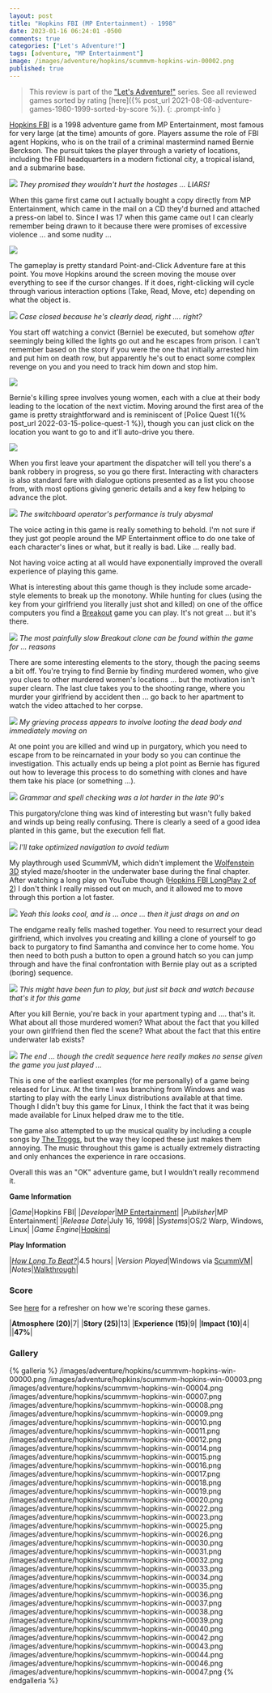 ```yaml
---
layout: post
title: "Hopkins FBI (MP Entertainment) - 1998"
date: 2023-01-16 06:24:01 -0500
comments: true
categories: ["Let's Adventure!"]
tags: [adventure, "MP Entertainment"]
image: /images/adventure/hopkins/scummvm-hopkins-win-00002.png
published: true
---
```

> This review is part of the ["Let's Adventure!"](https://www.alexbevi.com/categories/let-s-adventure/) series. See all reviewed games sorted by rating [here]({% post_url 2021-08-08-adventure-games-1980-1999-sorted-by-score %}).
{: .prompt-info }

[Hopkins FBI](https://en.wikipedia.org/wiki/Hopkins_FBI) is a 1998 adventure game from MP Entertainment, most famous for very large (at the time) amounts of gore. Players assume the role of FBI agent Hopkins, who is on the trail of a criminal mastermind named Bernie Berckson. The pursuit takes the player through a variety of locations, including the FBI headquarters in a modern fictional city, a tropical island, and a submarine base.

![](/images/adventure/hopkins/scummvm-hopkins-win-00005.png)
_They promised they wouldn't hurt the hostages ... LIARS!_

When this game first came out I actually bought a copy directly from MP Entertainment, which came in the mail on a CD they'd burned and attached a press-on label to. Since I was 17 when this game came out I can clearly remember being drawn to it because there were promises of excessive violence ... and some nudity ...

![](/images/adventure/hopkins/scummvm-hopkins-win-00021.png)

The gameplay is pretty standard Point-and-Click Adventure fare at this point. You move Hopkins around the screen moving the mouse over everything to see if the cursor changes. If it does, right-clicking will cycle through various interaction options (Take, Read, Move, etc) depending on what the object is.

![](/images/adventure/hopkins/scummvm-hopkins-win-00001.png)
_Case closed because he's clearly dead, right .... right?_

You start off watching a convict (Bernie) be executed, but somehow _after_ seemingly being killed the lights go out and he escapes from prison. I can't remember based on the story if you were the one that initially arrested him and put him on death row, but apparently he's out to enact some complex revenge on you and you need to track him down and stop him.

![](/images/adventure/hopkins/scummvm-hopkins-win-00024.png)

Bernie's killing spree involves young women, each with a clue at their body leading to the location of the next victim. Moving around the first area of the game is pretty straightforward and is reminiscent of [Police Quest 1({% post_url 2022-03-15-police-quest-1 %}), though you can just click on the location you want to go to and it'll auto-drive you there.

![](/images/adventure/hopkins/scummvm-hopkins-win-00006.png)

When you first leave your apartment the dispatcher will tell you there's a bank robbery in progress, so you go there first. Interacting with characters is also standard fare with dialogue options presented as a list you choose from, with most options giving generic details and a key few helping to advance the plot.

![](/images/adventure/hopkins/scummvm-hopkins-win-00013.png)
_The switchboard operator's performance is truly abysmal_

The voice acting in this game is really something to behold. I'm not sure if they just got people around the MP Entertainment office to do one take of each character's lines or what, but it really is bad. Like ... really bad.

Not having voice acting at all would have exponentially improved the overall experience of playing this game.

What is interesting about this game though is they include some arcade-style elements to break up the monotony. While hunting for clues (using the key from your girlfriend you literally just shot and killed) on one of the office computers you find a  [Breakout](https://en.wikipedia.org/wiki/Breakout_(video_game))  game you can play. It's not great ... but it's there.

![](/images/adventure/hopkins/scummvm-hopkins-win-00029.png)
_The most painfully slow Breakout clone can be found within the game for ... reasons_

There are some interesting elements to the story, though the pacing seems a bit off. You're trying to find Bernie by finding murdered women, who give you clues to other murdered women's locations ... but the motivation isn't super clearn. The last clue takes you to the shooting range, where you murder your girlfriend by accident then ... go back to her apartment to watch the video attached to her corpse.

![](/images/adventure/hopkins/scummvm-hopkins-win-00027.png)
_My grieving process appears to involve looting the dead body and immediately moving on_

At one point you are killed and wind up in purgatory, which you need to escape from to be reincarnated in your body so you can continue the investigation. This actually ends up being a plot point as Bernie has figured out how to leverage this process to do something with clones and have them take his place (or something ...).

![](/images/adventure/hopkins/scummvm-hopkins-win-00028.png)
_Grammar and spell checking was a lot harder in the late 90's_

This purgatory/clone thing was kind of interesting but wasn't fully baked and winds up being really confusing. There is clearly a seed of a good idea planted in this game, but the execution fell flat.

![](/images/adventure/hopkins/scummvm-hopkins-win-00041.png)
_I'll take optimized navigation to avoid tedium_

My playthrough used ScummVM, which didn't implement the [Wolfenstein 3D](https://en.wikipedia.org/wiki/Wolfenstein_3D) styled maze/shooter in the underwater base during the final chapter. After watching a long play on YouTube though ([Hopkins FBI LongPlay 2 of 2](https://www.youtube.com/watch?v=2UCTwEqUy-Q))
I don't think I really missed out on much, and it allowed me to move through this portion a lot faster.

![](/images/adventure/hopkins/hopkins-wolf3d.png)
_Yeah this looks cool, and is ... once ... then it just drags on and on_

The endgame really fells mashed together. You need to resurrect your dead girlfriend, which involves you creating and killing a clone of yourself to go back to purgatory to find Samantha and convince her to come home. You then need to both push a button to open a ground hatch so you can jump through and have the final confrontation with Bernie play out as a scripted (boring) sequence.

![](/images/adventure/hopkins/scummvm-hopkins-win-00045.png)
_This might have been fun to play, but just sit back and watch because that's it for this game_

After you kill Bernie, you're back in your apartment typing and .... that's it. What about all those murdered women? What about the fact that you killed your own girlfriend then fled the scene? What about the fact that this entire underwater lab exists?

![](/images/adventure/hopkins/scummvm-hopkins-win-00048.png)
_The end ... though the credit sequence here really makes no sense given the game you just played ..._

This is one of the earliest examples (for me personally) of a game being released for Linux. At the time I was branching from Windows and was starting to play with the early Linux distributions available at that time. Though I didn't buy this game for Linux, I think the fact that it was being made available for Linux helped draw me to the title.

The game also attempted to up the musical quality by including a couple songs by [The Troggs](https://en.wikipedia.org/wiki/The_Troggs), but the way they looped these just makes them annoying. The music throughout this game is actually extremely distracting and only enhances the experience in rare occasions.

Overall this was an "OK" adventure game, but I wouldn't really recommend it.

**Game Information**

|*Game*|Hopkins FBI|
|*Developer*|[MP Entertainment](https://en.wikipedia.org/w/index.php?title=MP_Entertainment&action=edit&redlink=1)|
|*Publisher*|MP Entertainment|
|*Release Date*|July 16, 1998|
|*Systems*|OS/2 Warp, Windows, Linux|
|*Game Engine*|[Hopkins](https://wiki.scummvm.org/index.php?title=Hopkins)|

**Play Information**

|*[How Long To Beat?](https://howlongtobeat.com/game/4502)*|4.5 hours|
|*Version Played*|Windows via [ScummVM](https://www.scummvm.org/)|
|*Notes*|[Walkthrough](https://www.walkthroughking.com/text/hopkinsfbi.aspx)|

### Score

See [here](https://www.alexbevi.com/blog/2021/07/28/adventure-games-1980-1999/#scoring) for a refresher on how we're scoring these games.

|**Atmosphere (20)**|7|
|**Story (25)**|13|
|**Experience (15)**|9|
|**Impact (10)**|4|
||**47%**|

### Gallery

{% galleria %}
/images/adventure/hopkins/scummvm-hopkins-win-00000.png
/images/adventure/hopkins/scummvm-hopkins-win-00003.png
/images/adventure/hopkins/scummvm-hopkins-win-00004.png
/images/adventure/hopkins/scummvm-hopkins-win-00007.png
/images/adventure/hopkins/scummvm-hopkins-win-00008.png
/images/adventure/hopkins/scummvm-hopkins-win-00009.png
/images/adventure/hopkins/scummvm-hopkins-win-00010.png
/images/adventure/hopkins/scummvm-hopkins-win-00011.png
/images/adventure/hopkins/scummvm-hopkins-win-00012.png
/images/adventure/hopkins/scummvm-hopkins-win-00014.png
/images/adventure/hopkins/scummvm-hopkins-win-00015.png
/images/adventure/hopkins/scummvm-hopkins-win-00016.png
/images/adventure/hopkins/scummvm-hopkins-win-00017.png
/images/adventure/hopkins/scummvm-hopkins-win-00018.png
/images/adventure/hopkins/scummvm-hopkins-win-00019.png
/images/adventure/hopkins/scummvm-hopkins-win-00020.png
/images/adventure/hopkins/scummvm-hopkins-win-00022.png
/images/adventure/hopkins/scummvm-hopkins-win-00023.png
/images/adventure/hopkins/scummvm-hopkins-win-00025.png
/images/adventure/hopkins/scummvm-hopkins-win-00026.png
/images/adventure/hopkins/scummvm-hopkins-win-00030.png
/images/adventure/hopkins/scummvm-hopkins-win-00031.png
/images/adventure/hopkins/scummvm-hopkins-win-00032.png
/images/adventure/hopkins/scummvm-hopkins-win-00033.png
/images/adventure/hopkins/scummvm-hopkins-win-00034.png
/images/adventure/hopkins/scummvm-hopkins-win-00035.png
/images/adventure/hopkins/scummvm-hopkins-win-00036.png
/images/adventure/hopkins/scummvm-hopkins-win-00037.png
/images/adventure/hopkins/scummvm-hopkins-win-00038.png
/images/adventure/hopkins/scummvm-hopkins-win-00039.png
/images/adventure/hopkins/scummvm-hopkins-win-00040.png
/images/adventure/hopkins/scummvm-hopkins-win-00042.png
/images/adventure/hopkins/scummvm-hopkins-win-00043.png
/images/adventure/hopkins/scummvm-hopkins-win-00044.png
/images/adventure/hopkins/scummvm-hopkins-win-00046.png
/images/adventure/hopkins/scummvm-hopkins-win-00047.png
{% endgalleria %}
